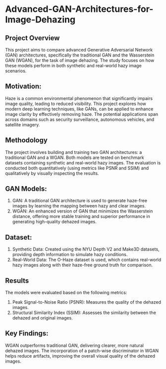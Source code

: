 # Advanced-GAN-Architectures-for-Image-Dehazing

## Project Overview
This project aims to compare advanced Generative Adversarial Network (GAN) architectures, specifically the traditional GAN and the Wasserstein GAN (WGAN), for the task of image dehazing. The study focuses on how these models perform in both synthetic and real-world hazy image scenarios.

## Motivation:
Haze is a common environmental phenomenon that significantly impairs image quality, leading to reduced visibility. This project explores how modern deep learning techniques, like GANs, can be applied to enhance image clarity by effectively removing haze. The potential applications span across domains such as security surveillance, autonomous vehicles, and satellite imagery.

## Methodology
The project involves building and training two GAN architectures: a traditional GAN and a WGAN. Both models are tested on benchmark datasets containing synthetic and real-world hazy images. The evaluation is conducted both quantitatively (using metrics like PSNR and SSIM) and qualitatively by visually inspecting the results.

## GAN Models:
1. GAN: A traditional GAN architecture is used to generate haze-free images by learning the mapping between hazy and clear images.
2. WGAN: An enhanced version of GAN that minimizes the Wasserstein distance, offering more stable training and superior performance in generating high-quality dehazed images.

## Dataset:
1. Synthetic Data: Created using the NYU Depth V2 and Make3D datasets, providing depth information to simulate hazy conditions.
2. Real-World Data: The O-Haze dataset is used, which contains real-world hazy images along with their haze-free ground truth for comparison.

## Results
The models were evaluated based on the following metrics:
1. Peak Signal-to-Noise Ratio (PSNR): Measures the quality of the dehazed images.
2. Structural Similarity Index (SSIM): Assesses the similarity between the dehazed and original images.
   
## Key Findings:
WGAN outperforms traditional GAN, delivering clearer, more natural dehazed images.
The incorporation of a patch-wise discriminator in WGAN helps reduce artifacts, improving the overall visual quality of the dehazed images.


